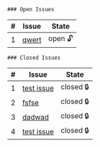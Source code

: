 
    ### Open Issues
    
| # | Issue | State |
|---|-------|-------|
| 1 | [qwert](https://github.com/localhost-8010/issue-tracker/issues/5) | open 🔓 |

    ### Closed Issues
    
| # | Issue | State |
|---|-------|-------|
| 1 | [test issue](https://github.com/localhost-8010/issue-tracker/issues/4) | closed 🔒 |
| 2 | [fsfse](https://github.com/localhost-8010/issue-tracker/issues/3) | closed 🔒 |
| 3 | [dadwad](https://github.com/localhost-8010/issue-tracker/issues/2) | closed 🔒 |
| 4 | [test issue](https://github.com/localhost-8010/issue-tracker/issues/1) | closed 🔒 |
    